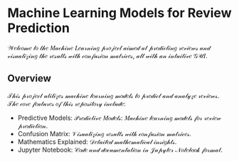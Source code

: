 # Machine Learning Models for Review Prediction
𝒲𝑒𝓁𝒸𝑜𝓂𝑒 𝓉𝑜 𝓉𝒽𝑒 𝑀𝒶𝒸𝒽𝒾𝓃𝑒 𝐿𝑒𝒶𝓇𝓃𝒾𝓃𝑔 𝓅𝓇𝑜𝒿𝑒𝒸𝓉 𝒶𝒾𝓂𝑒𝒹 𝒶𝓉 𝓅𝓇𝑒𝒹𝒾𝒸𝓉𝒾𝓃𝑔 𝓇𝑒𝓋𝒾𝑒𝓌𝓈 𝒶𝓃𝒹 𝓋𝒾𝓈𝓊𝒶𝓁𝒾𝓏𝒾𝓃𝑔 𝓉𝒽𝑒 𝓇𝑒𝓈𝓊𝓁𝓉𝓈 𝓌𝒾𝓉𝒽 𝒸𝑜𝓃𝒻𝓊𝓈𝒾𝑜𝓃 𝓂𝒶𝓉𝓇𝒾𝒸𝑒𝓈, 𝒶𝓁𝓁 𝓌𝒾𝓉𝒽 𝒶𝓃 𝒾𝓃𝓉𝓊𝒾𝓉𝒾𝓋𝑒 𝒢𝒰𝐼.

## Overview
𝒯𝒽𝒾𝓈 𝓅𝓇𝑜𝒿𝑒𝒸𝓉 𝓊𝓉𝒾𝓁𝒾𝓏𝑒𝓈 𝓂𝒶𝒸𝒽𝒾𝓃𝑒 𝓁𝑒𝒶𝓇𝓃𝒾𝓃𝑔 𝓂𝑜𝒹𝑒𝓁𝓈 𝓉𝑜 𝓅𝓇𝑒𝒹𝒾𝒸𝓉 𝒶𝓃𝒹 𝒶𝓃𝒶𝓁𝓎𝓏𝑒 𝓇𝑒𝓋𝒾𝑒𝓌𝓈. 𝒯𝒽𝑒 𝒸𝑜𝓇𝑒 𝒻𝑒𝒶𝓉𝓊𝓇𝑒𝓈 𝑜𝒻 𝓉𝒽𝒾𝓈 𝓇𝑒𝓅𝑜𝓈𝒾𝓉𝑜𝓇𝓎 𝒾𝓃𝒸𝓁𝓊𝒹𝑒:
- Predictive Models: 𝒫𝓇𝑒𝒹𝒾𝒸𝓉𝒾𝓋𝑒 𝑀𝑜𝒹𝑒𝓁𝓈: 𝑀𝒶𝒸𝒽𝒾𝓃𝑒 𝓁𝑒𝒶𝓇𝓃𝒾𝓃𝑔 𝓂𝑜𝒹𝑒𝓁𝓈 𝒻𝑜𝓇 𝓇𝑒𝓋𝒾𝑒𝓌 𝓅𝓇𝑒𝒹𝒾𝒸𝓉𝒾𝑜𝓃.
- Confusion Matrix: 𝒱𝒾𝓈𝓊𝒶𝓁𝒾𝓏𝒾𝓃𝑔 𝓇𝑒𝓈𝓊𝓁𝓉𝓈 𝓌𝒾𝓉𝒽 𝒸𝑜𝓃𝒻𝓊𝓈𝒾𝑜𝓃 𝓂𝒶𝓉𝓇𝒾𝒸𝑒𝓈.
- Mathematics Explained: 𝒟𝑒𝓉𝒶𝒾𝓁𝑒𝒹 𝓂𝒶𝓉𝒽𝑒𝓂𝒶𝓉𝒾𝒸𝒶𝓁 𝒾𝓃𝓈𝒾𝑔𝒽𝓉𝓈.
- Jupyter Notebook: 𝒞𝑜𝒹𝑒 𝒶𝓃𝒹 𝒹𝑜𝒸𝓊𝓂𝑒𝓃𝓉𝒶𝓉𝒾𝑜𝓃 𝒾𝓃 𝒥𝓊𝓅𝓎𝓉𝑒𝓇 𝒩𝑜𝓉𝑒𝒷𝑜𝑜𝓀 𝒻𝑜𝓇𝓂𝒶𝓉.

